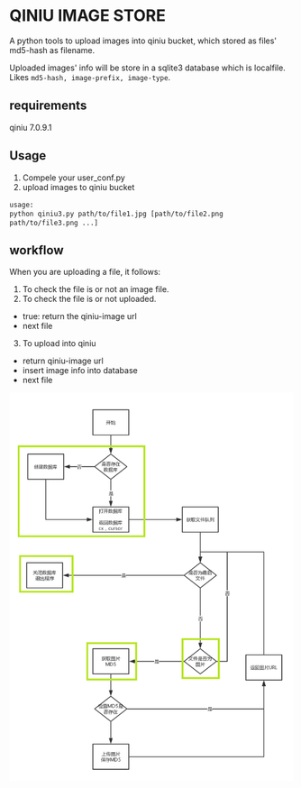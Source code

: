 # QINIU IMAGE STORE

A python tools to upload images into qiniu bucket, which stored as files' md5-hash as filename.

Uploaded images' info will be store in a sqlite3 database which is localfile. Likes ` md5-hash, image-prefix, image-type `.

## requirements
qiniu 7.0.9.1


## Usage

1. Compele your user_conf.py
2. upload images to qiniu bucket

```
usage: 
python qiniu3.py path/to/file1.jpg [path/to/file2.png path/to/file3.png ...]
```


## workflow

When you are uploading a file, it follows:

1. To check the file is or not an image file.
2. To check the file is or not uploaded.
  + true: return the qiniu-image url 
  + next file
3. To upload into qiniu
  + return qiniu-image url
  + insert image info into database
  + next file

![qiniu3_workflow.png](./qiniu3_workflow.png)

